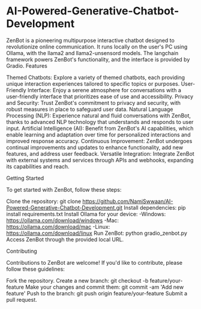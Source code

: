 # AI-Powered-Generative-Chatbot-Development

ZenBot is a pioneering multipurpose interactive chatbot designed to revolutionize online communication. It runs locally on the user's PC using Ollama, with the llama2 and llama2-unsensord models. The langchain framework powers ZenBot's functionality, and the interface is provided by Gradio.
Features

Themed Chatbots: Explore a variety of themed chatbots, each providing unique interaction experiences tailored to specific topics or purposes.
User-Friendly Interface: Enjoy a serene atmosphere for conversations with a user-friendly interface that prioritizes ease of use and accessibility.
Privacy and Security: Trust ZenBot's commitment to privacy and security, with robust measures in place to safeguard user data.
Natural Language Processing (NLP): Experience natural and fluid conversations with ZenBot, thanks to advanced NLP technology that understands and responds to user input.
Artificial Intelligence (AI): Benefit from ZenBot's AI capabilities, which enable learning and adaptation over time for personalized interactions and improved response accuracy.
Continuous Improvement: ZenBot undergoes continual improvements and updates to enhance functionality, add new features, and address user feedback.
Versatile Integration: Integrate ZenBot with external systems and services through APIs and webhooks, expanding its capabilities and reach.

Getting Started

To get started with ZenBot, follow these steps:

Clone the repository: git clone https://github.com/NamiSwwaan/AI-Powered-Generative-Chatbot-Development.git
Install dependencies: pip install requirements.txt
Install Ollama for your device: -Windows: https://ollama.com/download/windows -Mac: https://ollama.com/download/mac -Linux: https://ollama.com/download/linux
Run ZenBot: python gradio_zenbot.py
Access ZenBot through the provided local URL.

Contributing

Contributions to ZenBot are welcome! If you'd like to contribute, please follow these guidelines:

Fork the repository.
Create a new branch: git checkout -b feature/your-feature
Make your changes and commit them: git commit -am 'Add new feature'
Push to the branch: git push origin feature/your-feature
Submit a pull request.
